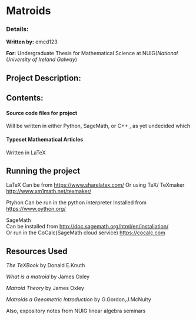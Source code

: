 # Matroids

### Details:

**Written by:** emcd123

**For:** Undergraduate Thesis for Mathematical Science at NUIG(*National University of Ireland Galway*)

## Project Description: 

## Contents: 

#### Source code files for project
Will be written in either Python, SageMath, or C++ , as yet undecided which

#### Typeset Mathematical Articles
Written in LaTeX

## Running the project
LaTeX
Can be from https://www.sharelatex.com/
Or using TeX/ TeXmaker http://www.xm1math.net/texmaker/

Ptyhon
Can be run in the python interpreter
Installed from https://www.python.org/

SageMath  
Can be installed from http://doc.sagemath.org/html/en/installation/  
Or run in the CoCalc(SageMath cloud service) https://cocalc.com

## Resources Used

*The TeXBook* by Donald E.Knuth

*What is a matroid* by James Oxley

*Matroid Theory* by James Oxley

*Matroids a Geeometric Introduction* by G.Gordon,J.McNulty

Also, expository notes from NUIG linear algebra seminars
